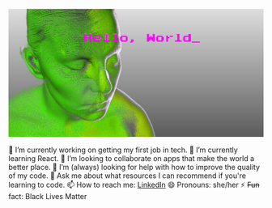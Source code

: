 
![Hello, World_](https://github.com/jyotiiiii/jyotiiiii/blob/master/jyotiiiii.jpg?raw=true)


🔭 I’m currently working on getting my first job in tech.
🌱 I’m currently learning React.
👯 I’m looking to collaborate on apps that make the world a better place.
🤔 I’m (always) looking for help with how to improve the quality of my code.
💬 Ask me about what resources I can recommend if you're learning to code.
📫 How to reach me: [LinkedIn](https://www.linkedin.com/in/jyotiiiii/)
😄 Pronouns: she/her
⚡ ~~Fun~~ fact: Black Lives Matter


